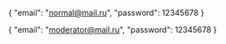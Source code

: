 {
    "email": "normal@mail.ru",
    "password": 12345678
}

{
    "email": "moderator@mail.ru",
    "password": 12345678
}